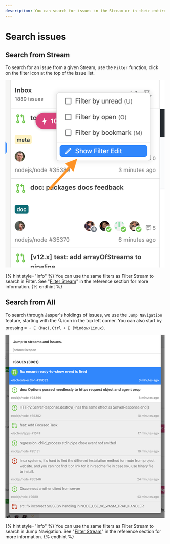 ```yaml
---
description: You can search for issues in the Stream or in their entirety.
---
```


# Search issues

## Search from Stream <a id="from-stream"></a>

To search for an issue from a given Stream, use the `Filter` function, click on the filter icon at the top of the issue list.

![](../.gitbook/assets/show_filter_edit.png)

{% hint style="info" %}
You can use the same filters as Filter Stream to search in Filter. See "[Filter Stream](../reference/filter-stream.md)" in the reference section for more information.
{% endhint %}

## Search from All <a id="from-all"></a>

To search through Jasper's holdings of issues, we use the `Jump Navigation` feature, starting with the 🔍 icon in the top left corner. You can also start by pressing `⌘ + E (Mac)`, `Ctrl + E (Window/Linux)`.

![](../.gitbook/assets/08_jump_navi.png)

{% hint style="info" %}
You can use the same filters as Filter Stream to search in Jump Navigation. See "[Filter Stream](../reference/filter-stream.md)" in the reference section for more information.
{% endhint %}

